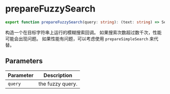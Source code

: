 <!--
 * @Author: haifeng.lu haifeng.lu@ly.com
 * @Date: 2022-08-23 11:37:51
 * @LastEditors: haifeng.lu
 * @LastEditTime: 2023-02-14 09:56:47
 * @Description: 
-->
# prepareFuzzySearch

```ts
export function prepareFuzzySearch(query: string): (text: string) => SearchResult | null;
```

构造一个在目标字符串上运行的模糊搜索回调。
如果搜索次数超过数千次，性能可能会出现问题。
如果性能有问题，可以考虑使用 `prepareSimpleSearch` 来代替。

## Parameters

| Parameter | Description |
|-----------|-------------|
| `query` | the fuzzy query. |
